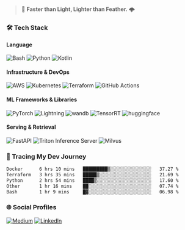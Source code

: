 > :rocket: **Faster than Light, Lighter than Feather.** 🌩️

### 🛠️ Tech Stack

#### **Language**
![Bash](https://img.shields.io/badge/\/bin\/bash-%23121011.svg?style=for-the-badge&logo=gnu-bash&logoColor=white)
![Python](https://img.shields.io/badge/python-3670A0?style=for-the-badge&logo=python&logoColor=ffdd54)
![Kotlin](https://img.shields.io/badge/kotlin-%237F52FF.svg?style=for-the-badge&logo=kotlin&logoColor=white)

#### **Infrastructure & DevOps**
![AWS](https://img.shields.io/badge/AWS-%23232F3E.svg?style=for-the-badge&logo=amazonwebservices&logoColor=white)
![Kubernetes](https://img.shields.io/badge/kubernetes-%23326ce5.svg?style=for-the-badge&logo=kubernetes&logoColor=white)
![Terraform](https://img.shields.io/badge/terraform-%235835CC.svg?style=for-the-badge&logo=terraform&logoColor=white)
![GitHub Actions](https://img.shields.io/badge/github%20actions-%232671E5.svg?style=for-the-badge&logo=githubactions&logoColor=white)

#### **ML Frameworks & Libraries**
![PyTorch](https://img.shields.io/badge/torch-%23EE4C2C.svg?style=for-the-badge&logo=pytorch&logoColor=white)
![Lightning](https://img.shields.io/badge/lightning-%23792EE5.svg?style=for-the-badge&logo=lightning&logoColor=white)
![wandb](https://img.shields.io/badge/wandb-%23FFBE00.svg?style=for-the-badge&logo=weightsandbiases&logoColor=white)
![TensorRT](https://img.shields.io/badge/tensorrt-%234A7C12.svg?style=for-the-badge&logo=nvidia&logoColor=white)
![huggingface](https://img.shields.io/badge/hf%20hub-%23FFD21E.svg?style=for-the-badge&logo=huggingface&logoColor=white)

#### **Serving & Retrieval**
![FastAPI](https://img.shields.io/badge/FastAPI-005571?style=for-the-badge&logo=fastapi)
![Triton Inference Server](https://img.shields.io/badge/triton%20inference-%2376B900.svg?style=for-the-badge&logo=nvidia&logoColor=white)
![Milvus](https://img.shields.io/badge/milvus-%2300A1EA.svg?style=for-the-badge&logo=milvus&logoColor=white)
  
### 🧭 Tracing My Dev Journey
<!--START_SECTION:waka-->

```txt
Docker      6 hrs 10 mins   █████████▒░░░░░░░░░░░░░░░   37.27 %
Terraform   3 hrs 35 mins   █████▒░░░░░░░░░░░░░░░░░░░   21.69 %
Python      2 hrs 54 mins   ████▒░░░░░░░░░░░░░░░░░░░░   17.60 %
Other       1 hr 16 mins    ██░░░░░░░░░░░░░░░░░░░░░░░   07.74 %
Bash        1 hr 9 mins     █▓░░░░░░░░░░░░░░░░░░░░░░░   06.98 %
```

<!--END_SECTION:waka-->

### 🌐 Social Profiles

<a href="https://medium.com/@shinjeongtae">![Medium](https://img.shields.io/badge/Medium-12100E?style=for-the-badge&logo=medium&logoColor=white)</a> <a href="https://www.linkedin.com/in/jungtae-shin-3137781a8/">![LinkedIn](https://img.shields.io/badge/linkedin-%230077B5.svg?style=for-the-badge&logo=linkedin&logoColor=white)</a>
